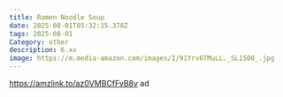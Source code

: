 ```yaml
---
title: Ramen Noodle Soup
date: 2025-08-01T05:32:15.378Z
tags: 2025-08-01
Category: other
description: 6.xx
image: https://m.media-amazon.com/images/I/91Yrv6TMuLL._SL1500_.jpg
---
```

https://amzlink.to/az0VMBCfFvB8v ad